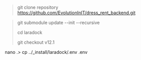 >git clone repository https://github.com/EvolutionInIT/dress_rent_backend.git

>git submodule update --init --recursive
> 
> cd laradock
> 
> git checkout v12.1
> 
nano .> cp ../_install/laradock/.env .env